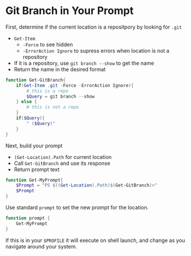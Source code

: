 # Git Branch in Your Prompt

First, determine if the current location is a repositpory by looking for ``.git``

* ``Get-Item``
    * ``-Force`` to see hidden
    * ``-ErrorAction Ignore`` to supress errors when location is not a repository
* If it is a repository, use ``git branch --show`` to get the name
* Return the name in the desired format

```powershell
function Get-GitBranch{
    if(Get-Item .git -Force -ErrorAction Ignore){
        # this is a repo
        $Query = git branch --show
    } else {
        # this is not a repo
    }
    if($Query){
        " ($Query)"
    }
}
```

Next, build your prompt
* ``(Get-Location).Path`` for current location
* Call ``Get-GitBranch`` and use its response
* Return prompt text

```Powershell
function Get-MyPrompt{
    $Prompt = "PS $((Get-Location).Path)$(Get-GitBranch)>"
    $Prompt
}
```

Use standard ``prompt`` to set the new prompt for the location.

```powershell
function prompt {
    Get-MyPrompt
}
```

If this is in your ``$PROFILE`` it will execute on shell launch, and change as you navigate around your system.

